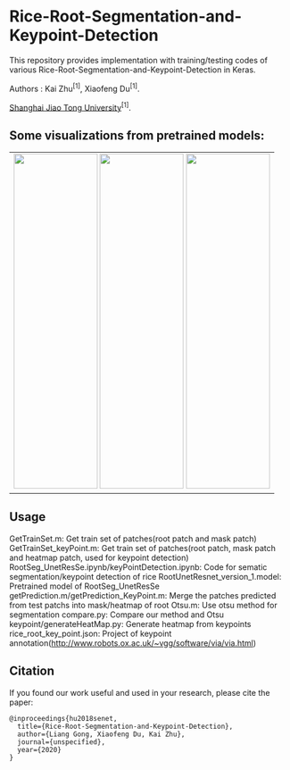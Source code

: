 # Rice-Root-Segmentation-and-Keypoint-Detection
This repository provides implementation with training/testing codes of various Rice-Root-Segmentation-and-Keypoint-Detection in Keras. 

Authors : Kai Zhu<sup>[1]</sup>, Xiaofeng Du<sup>[1]</sup>.

[Shanghai Jiao Tong University](www.sjtu.edu.cn/)<sup>[1]</sup>.

## Some visualizations from pretrained models:

<table border="0" align="center" cellpadding="0" cellspacing="0">
  <tr>
    <td valign="top"><img height="600" width="150" src="https://github.com/KaiZhuhhhhhh/Rice-Root-Segmentation-and-Keypoint-Detection/blob/master/test/RootMask/_1.png">
    <img height="600" width="150" src="https://github.com/KaiZhuhhhhhh/Rice-Root-Segmentation-and-Keypoint-Detection/blob/master/test/RootMask/maskHeatmap_1.png">
    <img height="600" width="150" src="https://github.com/KaiZhuhhhhhh/Rice-Root-Segmentation-and-Keypoint-Detection/blob/master/test/RootMask/rootHeatmap_1.png">
</div></td>
  </tr>
</table>

## Usage
GetTrainSet.m: Get train set of patches(root patch and mask patch)
GetTrainSet_keyPoint.m: Get train set of patches(root patch, mask patch and heatmap patch, used for keypoint detection)
RootSeg_UnetResSe.ipynb/keyPointDetection.ipynb: Code for sematic segmentation/keypoint detection of rice
RootUnetResnet_version_1.model: Pretrained model of RootSeg_UnetResSe
getPrediction.m/getPrediction_KeyPoint.m: Merge the patches predicted from test patchs into mask/heatmap of root
Otsu.m: Use otsu method for segmentation
compare.py: Compare our method and Otsu
keypoint/generateHeatMap.py: Generate heatmap from keypoints
rice_root_key_point.json: Project of keypoint annotation(http://www.robots.ox.ac.uk/~vgg/software/via/via.html)

## Citation
If you found our work useful and used in your research, please cite the paper:
    
    @inproceedings{hu2018senet,
      title={Rice-Root-Segmentation-and-Keypoint-Detection},
      author={Liang Gong, Xiaofeng Du, Kai Zhu},
      journal={unspecified},
      year={2020}
    }
